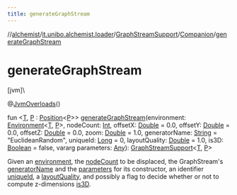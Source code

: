 ```yaml
---
title: generateGraphStream
---
```

//[alchemist](../../../../index.html)/[it.unibo.alchemist.loader](../../index.html)/[GraphStreamSupport](../index.html)/[Companion](index.html)/[generateGraphStream](generate-graph-stream.html)



# generateGraphStream



[jvm]\




@[JvmOverloads](https://kotlinlang.org/api/latest/jvm/stdlib/kotlin.jvm/-jvm-overloads/index.html)()



fun <[T](generate-graph-stream.html), [P](generate-graph-stream.html) : [Position](../../../it.unibo.alchemist.model.interfaces/-position/index.html)<[P](generate-graph-stream.html)>> [generateGraphStream](generate-graph-stream.html)(environment: [Environment](../../../it.unibo.alchemist.model.interfaces/-environment/index.html)<[T](generate-graph-stream.html), [P](generate-graph-stream.html)>, nodeCount: [Int](https://kotlinlang.org/api/latest/jvm/stdlib/kotlin/-int/index.html), offsetX: [Double](https://kotlinlang.org/api/latest/jvm/stdlib/kotlin/-double/index.html) = 0.0, offsetY: [Double](https://kotlinlang.org/api/latest/jvm/stdlib/kotlin/-double/index.html) = 0.0, offsetZ: [Double](https://kotlinlang.org/api/latest/jvm/stdlib/kotlin/-double/index.html) = 0.0, zoom: [Double](https://kotlinlang.org/api/latest/jvm/stdlib/kotlin/-double/index.html) = 1.0, generatorName: [String](https://kotlinlang.org/api/latest/jvm/stdlib/kotlin/-string/index.html) = "EuclideanRandom", uniqueId: [Long](https://kotlinlang.org/api/latest/jvm/stdlib/kotlin/-long/index.html) = 0, layoutQuality: [Double](https://kotlinlang.org/api/latest/jvm/stdlib/kotlin/-double/index.html) = 1.0, is3D: [Boolean](https://kotlinlang.org/api/latest/jvm/stdlib/kotlin/-boolean/index.html) = false, vararg parameters: [Any](https://kotlinlang.org/api/latest/jvm/stdlib/kotlin/-any/index.html)): [GraphStreamSupport](../index.html)<[T](generate-graph-stream.html), [P](generate-graph-stream.html)>



Given an [environment](generate-graph-stream.html), the [nodeCount](generate-graph-stream.html) to be displaced, the GraphStream's [generatorName](generate-graph-stream.html) and the [parameters](generate-graph-stream.html) for its constructor, an identifier [uniqueId](generate-graph-stream.html), a [layoutQuality](generate-graph-stream.html), and possibly a flag to decide whether or not to compute z-dimensions [is3D](generate-graph-stream.html).




